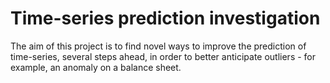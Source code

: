 # Time-series prediction investigation
The aim of this project is to find novel ways to improve the prediction of time-series, several steps ahead, in order to better anticipate outliers - for example, an anomaly on a balance sheet.
